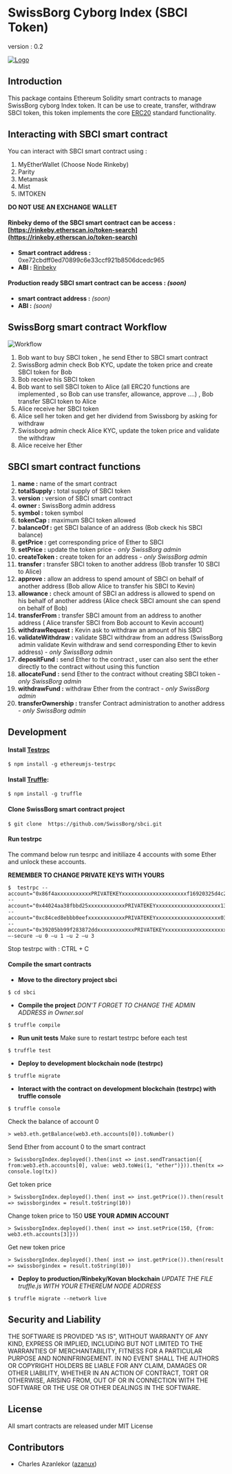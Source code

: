 # SwissBorg Cyborg Index (SBCI Token)

version : 0.2

[![Logo](doc/image/logo.png)](https://www.swissborg.com/)


## Introduction

This package contains Ethereum Solidity smart contracts to manage SwissBorg cyborg Index token.
It can be use to create, transfer, withdraw SBCI token, this token implements the core [ERC20](https://github.com/ethereum/EIPs/issues/20) standard functionality.

## Interacting with SBCI smart contract

You can interact with SBCI smart contract using :
1. MyEtherWallet (Choose Node Rinkeby)
2. Parity
3. Metamask
4. Mist
5. IMTOKEN

**DO NOT USE AN EXCHANGE WALLET**

#### Rinbeky demo of the SBCI smart contract can be access : [https://rinkeby.etherscan.io/token-search](https://rinkeby.etherscan.io/token-search)
* **Smart contract address :**  0xe72cbdff0ed70899c6e33ccf921b8506dcedc965
* **ABI :** [Rinbeky](doc/Rinbeky-ABI.txt)

#### Production ready SBCI smart contract can be access : *(soon)*
* **smart contract address :**  *(soon)*
* **ABI :** *(soon)*

## SwissBorg smart contract Workflow

![Workflow](doc/image/swissborgWwrkflow.png)

1. Bob want to buy SBCI token , he send Ether to SBCI smart contract 
2. SwissBorg admin check Bob KYC, update the token price and create SBCI token for Bob
3. Bob receive his SBCI token
4. Bob want to sell SBCI token to Alice (all ERC20 functions are implemented , so Bob can use transfer, allowance, approve ....) , Bob transfer SBCI token to Alice
5. Alice receive her SBCI token
6. Alice sell her token and get her dividend from Swissborg by asking for withdraw
7. Swissborg admin check Alice KYC, update the token price and validate the withdraw
8. Alice receive her Ether

## SBCI smart contract functions
1.  **name :** name of the smart contract
2.  **totalSupply :** total supply of SBCI token
3.  **version :** version of SBCI smart contract
4.  **owner :** SwissBorg admin address
5.  **symbol :** token symbol
6.  **tokenCap :** maximum SBCI token allowed
7.  **balanceOf :** get SBCI balance of an address (Bob ckeck his SBCI balance)
8.  **getPrice :** get corresponding price of Ether to SBCI
9.  **setPrice :** update the token price - *only SwissBorg admin*
10. **createToken :** create token for an address - *only SwissBorg admin*
11. **transfer :** transfer SBCI token to another address (Bob transfer 10 SBCI to Alice)
12. **approve :** allow an address to spend amount of SBCI on behalf of another address (Bob allow Alice to transfer his SBCI to Kevin)
13. **allowance :** check amount of SBCI an address is allowed to spend on his behalf of another address (Alice check SBCI amount she can spend on behalf of Bob)
14. **transferFrom :** transfer SBCI amount from an address to another address ( Alice transfer SBCI from Bob account to Kevin account)
15. **withdrawRequest :** Kevin ask to withdraw an amount of his SBCI
16. **validateWithdraw :** validate SBCI withdraw from an address (SwissBorg admin validate Kevin withdraw and send corresponding Ether to kevin address) - *only SwissBorg admin*
17. **depositFund :** send Ether to the contract , user can also sent the ether directly to the contract without using this function
18. **allocateFund :** send Ether to the contract without creating SBCI token - *only SwissBorg admin*
19. **withdrawFund :** withdraw Ether from the contract - *only SwissBorg admin*
20. **transferOwnership :** transfer Contract administration to another address - *only SwissBorg admin*

## Development

#### Install [Testrpc](https://github.com/ethereumjs/testrpc)
```
$ npm install -g ethereumjs-testrpc
```
#### Install [Truffle](http://truffleframework.com/):
```
$ npm install -g truffle 
```
#### Clone SwissBorg smart contract project
```
$ git clone  https://github.com/SwissBorg/sbci.git 
```
#### Run testrpc
The command below run tesrpc and initiliaze 4 accounts with some Ether and unlock these accounts.

**REMEMBER TO CHANGE PRIVATE KEYS WITH YOURS**

```
$  testrpc --account="0x86f4axxxxxxxxxxxPRIVATEKEYxxxxxxxxxxxxxxxxxxxxxf16920325d4c2b78df39,50000000000000000000" --account="0x44024aa38fbbd25xxxxxxxxxxxxPRIVATEKEYxxxxxxxxxxxxxxxxxxxxx13ebaadcbcd64,100000000000000000000"  --account="0xc84ced8ebbb0eefxxxxxxxxxxxxPRIVATEKEYxxxxxxxxxxxxxxxxxxxxx033157d5c6ecad,0" --account="0x39205bb99f283872ddxxxxxxxxxxxxPRIVATEKEYxxxxxxxxxxxxxxxxxxxxx5da5184ca,1000000000000000000000" –-secure –u 0 –u 1 –u 2 –u 3
```
Stop testrpc with : CTRL + C

#### Compile the smart contracts
* **Move to the directory project sbci**
```
$ cd sbci
```
* **Compile the project**
*DON'T FORGET TO CHANGE THE ADMIN ADDRESS in Owner.sol*
```
$ truffle compile
```

* **Run unit tests** 
Make sure to restart testrpc before each test
```
$ truffle test
```

* **Deploy to development blockchain node (testrpc)**
```
$ truffle migrate
```

* **Interact with the contract on development blockchain (testrpc) with truffle console**
```
$ truffle console
```
Check the balance of account 0
```
> web3.eth.getBalance(web3.eth.accounts[0]).toNumber()
```
Send Ether from account 0 to the smart contract
```
> SwissborgIndex.deployed().then(inst => inst.sendTransaction({ from:web3.eth.accounts[0], value: web3.toWei(1, "ether")})).then(tx => console.log(tx))
```
Get token price
```
> SwissborgIndex.deployed().then( inst => inst.getPrice()).then(result => swissborgindex = result.toString(10))
```

Change token price to 150 **USE YOUR ADMIN ACCOUNT** 
```
> SwissborgIndex.deployed().then( inst => inst.setPrice(150, {from: web3.eth.accounts[3]}))
```
Get new token price
```
> SwissborgIndex.deployed().then( inst => inst.getPrice()).then(result => swissborgindex = result.toString(10))
```

* **Deploy to production/Rinbeky/Kovan blockchain**
*UPDATE THE FILE truffle.js WITH YOUR ETHEREUM NODE ADDRESS*
```
$ truffle migrate --network live
```

## Security and Liability
THE SOFTWARE IS PROVIDED "AS IS", WITHOUT WARRANTY OF ANY KIND, EXPRESS OR IMPLIED, INCLUDING BUT NOT LIMITED TO THE WARRANTIES OF MERCHANTABILITY, FITNESS FOR A PARTICULAR PURPOSE AND NONINFRINGEMENT. IN NO EVENT SHALL THE AUTHORS OR COPYRIGHT HOLDERS BE LIABLE FOR ANY CLAIM, DAMAGES OR OTHER LIABILITY, WHETHER IN AN ACTION OF CONTRACT, TORT OR OTHERWISE, ARISING FROM, OUT OF OR IN CONNECTION WITH THE SOFTWARE OR THE USE OR OTHER DEALINGS IN THE SOFTWARE.

## License
All smart contracts are released under MIT License

## Contributors
* Charles Azanlekor ([azanux](https://github.com/azanux))
